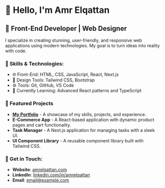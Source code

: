 # 👋 Hello, I'm Amr Elqattan

## 🌟 Front-End Developer | Web Designer
I specialize in creating stunning, user-friendly, and responsive web applications using modern technologies. My goal is to turn ideas into reality with code.

### 🚀 Skills & Technologies:
- 🌐 Front-End: HTML, CSS, JavaScript, React, Next.js
- 🎨 Design Tools: Tailwind CSS, Bootstrap
- ⚙️ Tools: Git, GitHub, VS Code
- 🌱 Currently Learning: Advanced React patterns and TypeScript

### 📂 Featured Projects
- **[My Portfolio](https://www.amrelqattan.com)** - A showcase of my skills, projects, and experience.
- **E-Commerce App** - A React-based application with dynamic product pages and cart functionality.
- **Task Manager** - A Next.js application for managing tasks with a sleek UI.
- **UI Component Library** - A reusable component library built with Tailwind CSS.

### 💼 Get in Touch:
- **Website**: [amrelqattan.com](https://www.amrelqattan.com)
- **LinkedIn**: [linkedin.com/in/amrelqattan](#)
- **Email**: [email@example.com](#)
